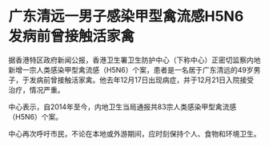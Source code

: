# 广东清远一男子感染甲型禽流感H5N6 发病前曾接触活家禽

据香港特区政府新闻公报，香港卫生署卫生防护中心（下称中心）正密切监察内地新增一宗人类感染甲型禽流感（H5N6）个案，患者是一名居于广东清远的49岁男子，于发病前曾接触活家禽。他去年12月17日出现病症，并于12月21日入院接受治疗，情况严重。

中心表示，自2014年至今，内地卫生当局通报共83宗人类感染甲型禽流感（H5N6）个案。

中心再次呼吁市民，不论在本地或外游期间，应时刻保持个人、食物和环境卫生。

